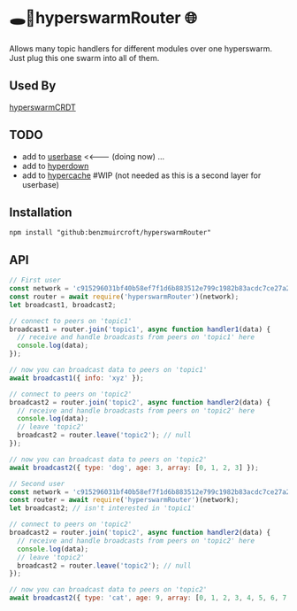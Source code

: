 # 🕳️🥊hyperswarmRouter 🌐 

Allows many topic handlers for different modules over one hyperswarm. Just plug this one swarm into all of them.

## Used By
[hyperswarmCRDT](https://github.com/benzmuircroft/hyperswarmCRDT)

## TODO

- add to [userbase](https://github.com/benzmuircroft/userbase) <<--- (doing now) ...
- add to [hyperdown](https://github.com/benzmuircroft/hyperdown)
- add to [hypercache](https://github.com/benzmuircroft/hypercache) #WIP (not needed as this is a second layer for userbase)

## Installation
```
npm install "github:benzmuircroft/hyperswarmRouter"
```

## API
```js
// First user
const network = 'c915296031bf40b58ef7f1d6b883512e799c1982b83acdc7ce27a2079a8c196f'; // a hard-coded 64 character hex string
const router = await require('hyperswarmRouter')(network);
let broadcast1, broadcast2;

// connect to peers on 'topic1'
broadcast1 = router.join('topic1', async function handler1(data) {
  // receive and handle broadcasts from peers on 'topic1' here
  console.log(data);
});

// now you can broadcast data to peers on 'topic1'
await broadcast1({ info: 'xyz' });

// connect to peers on 'topic2'
broadcast2 = router.join('topic2', async function handler2(data) {
  // receive and handle broadcasts from peers on 'topic2' here
  console.log(data);
  // leave 'topic2'
  broadcast2 = router.leave('topic2'); // null
});

// now you can broadcast data to peers on 'topic2'
await broadcast2({ type: 'dog', age: 3, array: [0, 1, 2, 3] });
```
```js
// Second user
const network = 'c915296031bf40b58ef7f1d6b883512e799c1982b83acdc7ce27a2079a8c196f'; // a hard-coded 64 character hex string
const router = await require('hyperswarmRouter')(network);
let broadcast2; // isn't interested in 'topic1'

// connect to peers on 'topic2'
broadcast2 = router.join('topic2', async function handler2(data) {
  // receive and handle broadcasts from peers on 'topic2' here
  console.log(data);
  // leave 'topic2'
  broadcast2 = router.leave('topic2'); // null
});

// now you can broadcast data to peers on 'topic2'
await broadcast2({ type: 'cat', age: 9, array: [0, 1, 2, 3, 4, 5, 6, 7, 8, 9] });
```
